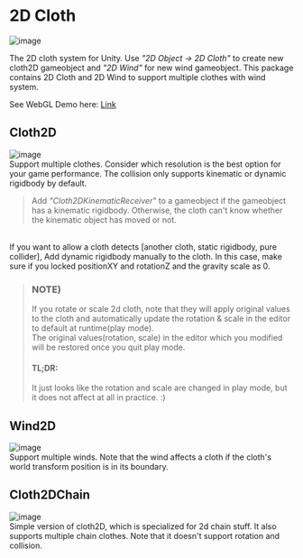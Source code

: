 # 2D Cloth
![image](https://user-images.githubusercontent.com/12474900/120170605-191ba300-c23c-11eb-8993-33a640d6bdb1.png)

The 2D cloth system for Unity. Use _"2D Object -> 2D Cloth"_ to create new cloth2D gameobject and _"2D Wind"_ for new wind gameobject.
This package contains 2D Cloth and 2D Wind to support multiple clothes with wind system.

See WebGL Demo here: [Link](http://13.124.212.66/game "Demo link")

## Cloth2D
![image](https://user-images.githubusercontent.com/12474900/120443284-70974b80-c3c1-11eb-892a-811e23c35cca.png)
<br>
Support multiple clothes. Consider which resolution is the best option for your game performance.
The collision only supports kinematic or dynamic rigidbody by default.

> Add _"Cloth2DKinematicReceiver"_ to a gameobject if the gameobject has a kinematic rigidbody.
> Otherwise, the cloth can't know whether the kinematic object has moved or not.

<br>
If you want to allow a cloth detects [another cloth, static rigidbody, pure collider], Add dynamic rigidbody manually to the cloth.
In this case, make sure if you locked positionXY and rotationZ and the gravity scale as 0.
<br>

> ### NOTE)
> If you rotate or scale 2d cloth, note that they will apply original values to the cloth and automatically update the rotation & scale in the editor to default at runtime(play mode).
> <br>
> The original values(rotation, scale) in the editor which you modified will be restored once you quit play mode.
> #### TL;DR:
> It just looks like the rotation and scale are changed in play mode, but it does not affect at all in practice. :)


## Wind2D
![image](https://user-images.githubusercontent.com/12474900/115981638-2061e800-a5d0-11eb-9c69-5a6bcf7d6ad5.png)
<br>
Support multiple winds.
Note that the wind affects a cloth if the cloth's world transform position is in its boundary.


## Cloth2DChain
![image](https://user-images.githubusercontent.com/12474900/120443490-a63c3480-c3c1-11eb-81e8-92f84b0c499d.png)
<br>
Simple version of cloth2D, which is specialized for 2d chain stuff. It also supports multiple chain clothes.
Note that it doesn't support rotation and collision.
